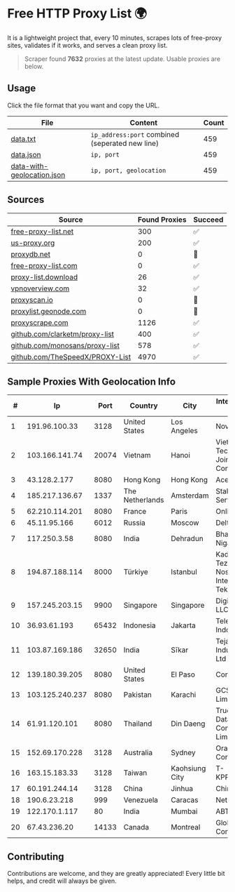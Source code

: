 
# Free HTTP Proxy List 🌍

It is a lightweight project that, every 10 minutes, scrapes lots of free-proxy sites, validates if it works, and serves a clean proxy list.


> Scraper found **7632** proxies at the latest update. Usable proxies are below.

## Usage

Click the file format that you want and copy the URL.


|File|Content|Count|
|----|-------|-----|
|[data.txt](https://raw.githubusercontent.com/themiralay/Proxy-List-World/master/data.txt)|`ip_address:port` combined (seperated new line)|459|
|[data.json](https://raw.githubusercontent.com/themiralay/Proxy-List-World/master/data.json)|`ip, port`|459|
|[data-with-geolocation.json](https://raw.githubusercontent.com/themiralay/Proxy-List-World/master/data-with-geolocation.json)|`ip, port, geolocation`|459|

## Sources

|Source|Found Proxies|Succeed|
|------|-------------|-------|
|[free-proxy-list.net](https://free-proxy-list.net)|300|✅|
|[us-proxy.org](https://www.us-proxy.org)|200|✅|
|[proxydb.net](http://proxydb.net)|0|🚫|
|[free-proxy-list.com](https://free-proxy-list.com/?page=&port=&type%5B%5D=http&type%5B%5D=https&up_time=0&search=Search)|0|✅|
|[proxy-list.download](https://www.proxy-list.download/HTTP)|26|✅|
|[vpnoverview.com](https://vpnoverview.com/privacy/anonymous-browsing/free-proxy-servers)|32|✅|
|[proxyscan.io](https://www.proxyscan.io)|0|🚫|
|[proxylist.geonode.com](https://proxylist.geonode.com/api/proxy-list?limit=300&page=1&sort_by=lastChecked&sort_type=desc&protocols=http,https)|0|🚫|
|[proxyscrape.com](https://api.proxyscrape.com/v2/?request=displayproxies&protocol=http&timeout=10000&country=all&ssl=all&anonymity=all)|1126|✅|
|[github.com/clarketm/proxy-list](https://raw.githubusercontent.com/clarketm/proxy-list/master/proxy-list-raw.txt)|400|✅|
|[github.com/monosans/proxy-list](https://raw.githubusercontent.com/monosans/proxy-list/main/proxies/http.txt)|578|✅|
|[github.com/TheSpeedX/PROXY-List](https://raw.githubusercontent.com/TheSpeedX/PROXY-List/master/http.txt)|4970|✅|


## Sample Proxies With Geolocation Info

|#|Ip|Port|Country|City|Internet Service Provider|
|-|--|----|-------|----|-------------------------|
|1|191.96.100.33|3128|United States|Los Angeles|NovoServe B.V.|
|2|103.166.141.74|20074|Vietnam|Hanoi|Viet NAM Cloud Technology Joint Stock Company|
|3|43.128.2.177|8080|Hong Kong|Hong Kong|Aceville Pte.ltd|
|4|185.217.136.67|1337|The Netherlands|Amsterdam|Stallion Network Services Limited|
|5|62.210.114.201|8080|France|Paris|Online SAS|
|6|45.11.95.166|6012|Russia|Moscow|Delta Ltd|
|7|117.250.3.58|8080|India|Dehradun|Bharat Sanchar Nigam Ltd|
|8|194.87.188.114|8000|Türkiye|Istanbul|Kadir Huseyin Tezcan Nosspeed Internet Teknolojileri|
|9|157.245.203.15|9900|Singapore|Singapore|DigitalOcean, LLC|
|10|36.93.61.193|65432|Indonesia|Jakarta|Telekomunikasi Indonesia|
|11|103.87.169.186|32650|India|Sīkar|Tejays Industries Pvt Ltd|
|12|139.180.39.205|8080|United States|El Paso|Conterra|
|13|103.125.240.237|8080|Pakistan|Karachi|GCS (Private) Limited|
|14|61.91.120.101|8080|Thailand|Din Daeng|True Internet Data Center Company Limited|
|15|152.69.170.228|3128|Australia|Sydney|Oracle Corporation|
|16|163.15.183.33|3128|Taiwan|Kaohsiung City|T-KPPRC.EDU.TW|
|17|60.191.244.14|3128|China|Jinhua|Chinanet|
|18|190.6.23.218|999|Venezuela|Caracas|Net Uno|
|19|122.170.1.117|80|India|Mumbai|ABTS-MUMBAI|
|20|67.43.236.20|14133|Canada|Montreal|GloboTech Communications|



## Contributing

Contributions are welcome, and they are greatly appreciated! Every
little bit helps, and credit will always be given.

